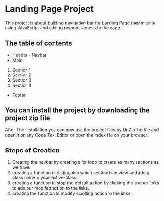 
# Landing Page Project
This project is about building navigation bar for Landing Page dynamically using JavaScript and adding responsiveness to the page.
## The table of contents
- Header - Navbar
- Main 
1. Section 1
2. Section 2 
3. Section 3
4. Section 4
- Footer
## You can install the project by downloading the project zip file
After The Installation you can now use the project files by UnZip the file and open it on any Code Text Editor
or open the index file on your browser.
## Steps of Creation
1. Creating the navbar by creating a for loop to create as many sections as we have.
2. creating a function to distinguish which section is in view and add a class name = your-active-class.
3. creating a function to stop the default action by clicking the anchor links to add our modifed action to the links.
4. creating the function  to modify scrolling action to the links.
